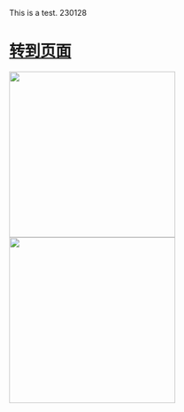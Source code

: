 This is a test.  230128

# [转到页面](https://nccchurch.github.io/test/)



<img src="https://i.postimg.cc/LX3MfLYd/strawberry.png" alt="" width="300"/>
<img src="https://i.postimg.cc/9X1hQPHZ/skeleton-of-tyrannosaurus.jpg" alt="" width="300"/>
